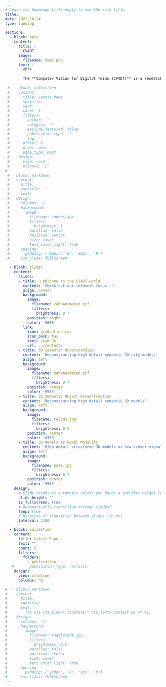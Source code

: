 ```yaml
---
# Leave the homepage title empty to use the site title
title:
date: 2022-10-24
type: landing

sections:
  - block: hero
    content:
      title: |
        CV4DT
      image:
        filename: home.png
      text: |
        <br>
        
        The **Computer Vision for Digital Twins (CV4DT)** is a research group based at the [University of Cambridge](https://www.cam.ac.uk/) and led by [Olaf Wysocki](https://olafwysocki.github.io/). The CV4DT centres on developing methods and datasets for pushing the boundaries of 3D computer vision for accurate transfer of reality into the digital world to enable simulation before any action is taken.
  
 #  - block: collection
 #    content:
 #      title: Latest News
 #      subtitle:
 #      text:
 #      count: 5
 #      filters:
 #        author: ''
 #        category: ''
 #        exclude_featured: false
 #        publication_type: ''
 #        tag: ''
 #      offset: 0
 #      order: desc
 #      page_type: post
 #    design:
 #      view: card
 #      columns: '1'
#
 # - block: markdown
 #   content:
 #     title:
 #     subtitle: ''
 #     text:
 #   design:
 #     columns: '1'
 #     background:
 #       image: 
 #         filename: coders.jpg
 #         filters:
 #           brightness: 1
 #         parallax: false
 #         position: center
 #         size: cover
 #         text_color_light: true
 #     spacing:
 #       padding: ['20px', '0', '20px', '0']
 #     css_class: fullscreen

  - block: slider
    content:
      slides:
      - title: 👋 Welcome to the CV4DT world
        content: 'Check out our research focus...'
        align: center
        background:
          image:
            filename: zahaAnimated.gif
            filters:
              brightness: 0.7
          position: right
          color: '#666'
        link:
          icon: graduation-cap
          icon_pack: fas
          text: Join Us
          url: ../contact/
      - title: 3D Semantic Understanding
        content: 'Reconstructing high-detail semantic 3D city models'
        align: left
        background:
          image:
            filename: zahaAnimated.gif
            filters:
              brightness: 0.7
          position: center
          color: '#555'
      - title: 3D Semantic Object Reconstruction
        content: 'Reconstructing high-detail semantic 3D models'
        align: left
        background:
          image:
            filename: relod3.jpg
            filters:
              brightness: 0.5
          position: center
          color: '#333'
      - title: 3D Models as Novel Modality
        content: 'High-detail structured 3D models as new sensor signal'
        align: left
        background:
          image:
            filename: pose.jpg
            filters:
              brightness: 0.7
          position: center
          color: '#555'
    design:
      # Slide height is automatic unless you force a specific height (e.g. '400px')
      slide_height: ''
      is_fullscreen: true
      # Automatically transition through slides?
      loop: true
      # Duration of transition between slides (in ms)
      interval: 2200

  - block: collection
    content:
      title: Latest Papers
      text: ""
      count: 5
      filters:
        folders:
          - publication
   #       publication_type: 'article'
    design:
      view: citation
      columns: '1'

#  - block: markdown
#    content:
#      title:
#      subtitle:
#      text: |
#        {{% cta cta_link="./contact/" cta_text="Contact us →" %}}
#    design:
#      columns: '1'
#      background:
#        image: 
#          filename: ingolstadt.jpg
#          filters:
#            brightness: 0.5
#          parallax: false
#          position: center
#          size: cover
#          text_color_light: true
#      spacing:
#        padding: ['200px', '0', '2px', '0']
#      css_class: fullscreen
---
```

